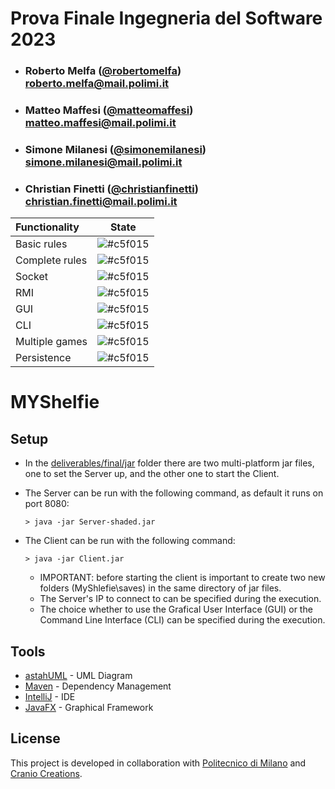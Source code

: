 # Prova Finale Ingegneria del Software 2023


- ###  Roberto Melfa  ([@robertomelfa](https://github.com/robertomelfa)) <br> roberto.melfa@mail.polimi.it
- ###  Matteo Maffesi ([@matteomaffesi](https://github.com/matteomaffesi)) <br> matteo.maffesi@mail.polimi.it
- ###  Simone Milanesi ([@simonemilanesi](https://github.com/simonemilanesi)) <br> simone.milanesi@mail.polimi.it
- ###  Christian Finetti ([@christianfinetti](https://github.com/christianfinetti)) <br> christian.finetti@mail.polimi.it

| Functionality | State |
|:-----------------------|:------------------------------------:|
| Basic rules | ![#c5f015](https://via.placeholder.com/15/008000/000000?text=+) |
| Complete rules | ![#c5f015](https://via.placeholder.com/15/008000/000000?text=+) |
| Socket | ![#c5f015](https://via.placeholder.com/15/008000/000000?text=+) |
| RMI | ![#c5f015](https://via.placeholder.com/15/008000/000000?text=+) |
| GUI | ![#c5f015](https://via.placeholder.com/15/008000/000000?text=+) |
| CLI | ![#c5f015](https://via.placeholder.com/15/008000/000000?text=+)|
| Multiple games | ![#c5f015](https://via.placeholder.com/15/008000/000000?text=+) |
| Persistence | ![#c5f015](https://via.placeholder.com/15/008000/000000?text=+) |

<!--
[![RED](https://placehold.it/15/f03c15/f03c15)](#)
[![YELLOW](https://placehold.it/15/ffdd00/ffdd00)](#)
[![GREEN](https://placehold.it/15/44bb44/44bb44)](#)
-->

# MYShelfie



## Setup

- In the [deliverables/final/jar](deliverables/final/jar) folder there are two multi-platform jar files, one to set the Server up, and the other one to start the Client.
- The Server can be run with the following command, as default it runs on port 8080:
    ```shell
    > java -jar Server-shaded.jar
    ```

- The Client can be run with the following command:
    ```shell
    > java -jar Client.jar
    ```
    - IMPORTANT: before starting the client is important to create two new folders (MyShlefie\saves) in the same directory of jar files.
    - The Server's IP to connect to can be specified during the execution.
    - The choice whether to use the Grafical User Interface (GUI) or the Command Line Interface (CLI) can be specified during the execution.
    

## Tools

* [astahUML](https://astah.net) - UML Diagram
* [Maven](https://maven.apache.org/) - Dependency Management
* [IntelliJ](https://www.jetbrains.com/idea/) - IDE
* [JavaFX](https://openjfx.io) - Graphical Framework

## License

This project is developed in collaboration with [Politecnico di Milano](https://www.polimi.it) and [Cranio Creations](http://www.craniocreations.it).
